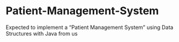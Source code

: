 # Patient-Management-System
Expected to implement a “Patient Management System” using Data Structures with Java from us
